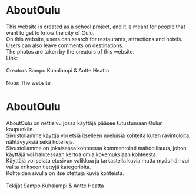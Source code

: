 # AboutOulu
This website is created as a school project, and it is meant for people that want to get to know the city of Oulu.<br>
On this website, users can search for restaurants, attractions and hotels.<br>
Users can also leave comments on destinations.<br>
The photos are taken by the creators of this website.<br>
Link: <br><br>
Creators Sampo Kuhalampi & Antte Heatta<br><br>
Note: The website


# AboutOulu
AboutOulu on nettisivu jossa käyttäjä pääsee tutustumaan Oulun kaupunkiin.<br>
Sivustollamme käyttjä voi etsiä itselleen mieluisia kohteita kuten ravintoloita, nähtävyyksiä sekä hotelleja.<br>
Sivustollamme on jokaisessa kohteessa kommentointi mahdollisuus, johon käyttäjä voi halutessaan kertoa omia kokemuksiaan kohteesta.<br>
Käyttäjä voi selata etusivun valikkoa ja tarkastella kuvia mutta myös hän voi valita erikseen tiettyjä kategorioita.<br>
Kohteiden sivulla on itse otettuja kuvia kohteista.<br>
<br>
Tekijät Sampo Kuhalampi & Antte Heatta
